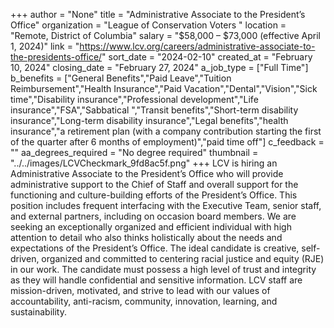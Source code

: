 +++
author = "None"
title = "Administrative Associate to the President’s Office"
organization = "League of Conservation Voters "
location = "Remote, District of Columbia"
salary = "$58,000 – $73,000 (effective April 1, 2024)"
link = "https://www.lcv.org/careers/administrative-associate-to-the-presidents-office/"
sort_date = "2024-02-10"
created_at = "February 10, 2024"
closing_date = "February 27, 2024"
a_job_type = ["Full Time"]
b_benefits = ["General Benefits","Paid Leave","Tuition Reimbursement","Health Insurance","Paid Vacation","Dental","Vision","Sick time","Disability insurance","Professional development","Life insurance","FSA","Sabbatical ","Transit benefits","Short-term disability insurance","Long-term disability insurance","Legal benefits","health insurance","a retirement plan (with a company contribution starting the first of the quarter after 6 months of employment)","paid time off"]
c_feedback = ""
aa_degrees_required = "No degree required"
thumbnail = "../../images/LCVCheckmark_9fd8ac5f.png"
+++
LCV is hiring an Administrative Associate to the President’s Office who will provide administrative support to the Chief of Staff and overall support for the functioning and culture-building efforts of the President’s Office. This position includes frequent interfacing with the Executive Team, senior staff, and external partners, including on occasion board members. We are seeking an exceptionally organized and efficient individual with high attention to detail who also thinks holistically about the needs and expectations of the President’s Office. The ideal candidate is creative, self-driven, organized and committed to centering racial justice and equity (RJE) in our work. The candidate must possess a high level of trust and integrity as they will handle confidential and sensitive information. LCV staff are mission-driven, motivated, and strive to lead with our values of accountability, anti-racism, community, innovation, learning, and sustainability. 